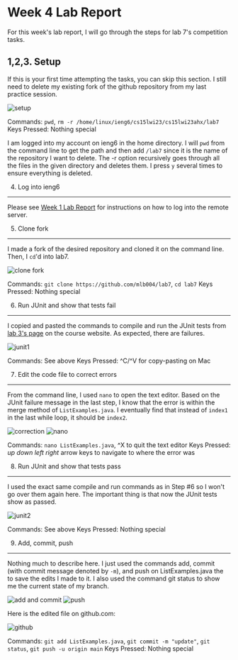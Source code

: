 # Week 4 Lab Report

For this week's lab report, I will go through the steps for lab 7's competition tasks.

1,2,3. Setup
---

If this is your first time attempting the tasks, you can skip this section.
I still need to delete my existing fork of the github repository from my last practice session.


![setup](https://user-images.githubusercontent.com/122575873/221065713-2e7c0737-caf1-439c-a2de-abda5c007a0d.png)


Commands: `pwd`, `rm -r /home/linux/ieng6/cs15lwi23/cs15lwi23ahx/lab7`
Keys Pressed: Nothing special


I am logged into my account on ieng6 in the home directory. I will `pwd` from the command line to get the path and then add `/lab7` since it is the name of the repository I want to delete.
The -r option recursively goes through all the files in the given directory and deletes them. I press `y` several times to ensure everything is deleted. 


4. Log into ieng6
---

Please see [Week 1 Lab Report](https://mlb004.github.io/cse15l-lab-reports/week-1-lab-report) for instructions on how to log into the remote server. 


5. Clone fork
---

I made a fork of the desired repository and cloned it on the command line. Then, I `cd`'d into lab7. 


![clone fork](https://user-images.githubusercontent.com/122575873/221068520-4b8465e7-e711-4e35-b3b4-36556e832d95.png)


Commands: `git clone https://github.com/mlb004/lab7`, `cd lab7`
Keys Pressed: Nothing special


6. Run JUnit and show that tests fail
---

I copied and pasted the commands to compile and run the JUnit tests from [lab 3's page](https://ucsd-cse15l-w23.github.io/week/week3/) on the course website. As expected, there are failures. 


![junit1](https://user-images.githubusercontent.com/122575873/221069108-d723ace9-8409-47c2-8359-60c28e699761.png)


Commands: See above
Keys Pressed: ^C/^V for copy-pasting on Mac


7. Edit the code file to correct errors
---

From the command line, I used `nano` to open the text editor. Based on the JUnit failure message in the last step, I know that the error is within the merge method of `ListExamples.java`. I eventually find that instead of `index1` in the last while loop, it should be `index2`. 


![correction](https://user-images.githubusercontent.com/122575873/221069685-ff357a60-1c67-4185-a3dd-40676569e3c1.png)
![nano](https://user-images.githubusercontent.com/122575873/221070033-f9ab4e53-5c0e-4b3d-b0dd-11799c34ad64.png)


Commands: `nano ListExamples.java`, ^X to quit the text editor
Keys Pressed: *up down left right* arrow keys to navigate to where the error was

  
8. Run JUnit and show that tests pass 
---

I used the exact same compile and run commands as in Step #6 so I won't go over them again here. The important thing is that now the JUnit tests show as passed.
  
  
![junit2](https://user-images.githubusercontent.com/122575873/221070540-64c94e72-57ed-4977-8945-b1d9885383ed.png)

  
Commands: See above
Keys Pressed: Nothing special

 
9. Add, commit, push
---

Nothing much to describe here. I just used the commands add, commit (with commit message denoted by `-m`), and push on ListExamples.java the to save the edits I made to it.
I also used the command git status to show me the current state of my branch.


![add and commit](https://user-images.githubusercontent.com/122575873/221072696-544c533a-d5ba-4a2d-9dbb-7a3d02eeb869.png)
![push](https://user-images.githubusercontent.com/122575873/221072729-39083e10-2c43-4346-ab4f-d8953b69a0a5.png)


Here is the edited file on github.com:

![github](https://user-images.githubusercontent.com/122575873/221072914-5ca24f0a-baa5-4de9-b72d-9407e0468f86.png)


Commands: `git add ListExamples.java`, `git commit -m "update"`, `git status`, `git push -u origin main`
Keys Pressed: Nothing special
